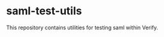 saml-test-utils
======================

This repository contains utilities for testing saml within Verify.

